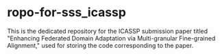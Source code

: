 # ropo-for-sss_icassp
This is the dedicated repository for the ICASSP submission paper titled "Enhancing Federated Domain Adaptation via Multi-granular Fine-grained Alignment," used for storing the code corresponding to the paper.
